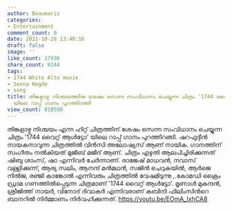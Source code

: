 ```yaml
---
author: Beaumaris
categories:
- Entertainment
comment_count: 0
date: 2022-10-28 13:40:16
draft: false
image: ''
like_count: 17936
share_count: 8244
tags:
- 1744 White Alto movie
- Senna Hegde
- song
title: തിങ്കളാഴ്ച നിശ്ചയത്തിനു ശേഷം സെന്ന സംവിധാനം ചെയ്യുന്ന ചിത്രം '1744 വൈറ്റ് ആള്‍ട്ടോ'
  യിലെ റാപ്പ് ​ഗാനം പുറത്തിറങ്ങി
view_count: 818598
---
```


തിങ്കളാഴ്ച നിശ്ചയം എന്ന ഹിറ്റ് ചിത്രത്തിന് ശേഷം സെന്ന സംവിധാനം ചെയ്യുന്ന ചിത്രം '1744 വൈറ്റ് ആള്‍ട്ടോ' യിലെ റാപ്പ് ​ഗാനം പുറത്തിറങ്ങി. ഷറഫുദ്ദീന്‍ നായകനാവുന്ന ചിത്രത്തില്‍ വിന്‍സി അലോഷ്യസ് ആണ് നായിക. ഗാനത്തിന് സംഗീതം നൽകിയത് മുജീബ് മജീദ് ആണ്. ചിത്രം എഴുതി ആലപിച്ചിരിക്കുന്നത് ഷിബു ശാംസ്, ഷാ എന്നിവര്‍ ചേര്‍ന്നാണ്. രാജേഷ് മാധവന്‍, നവാസ് വള്ളിക്കുന്ന്, ആര്യ സലിം, ആനന്ദ് മന്‍മഥന്‍, സജിന്‍ ചെറുകയില്‍, ആര്‍ജെ നില്‍ജ, രഞ്ജി കാങ്കോല്‍ എന്നിവരും ചിത്രത്തിൽ വേഷമിടുന്നു ,.കോമഡി ക്രൈം ഡ്രാമ ​ഗണത്തിൽപ്പെടുന്ന ചിത്രമാണ് '1744 വൈറ്റ് ആള്‍ട്ടോ'. മൃണാള്‍ മുകുന്ദന്‍, ശ്രീജിത്ത് നായര്‍, വിനോദ് ദിവാകര്‍ എന്നിവരാണ് കബിനി ഫിലിംസിന്‍റെ ബാനറില്‍ നിർമ്മാണം നിർവഹിക്കുന്നത്. https://youtu.be/EOmA_IxhCA8